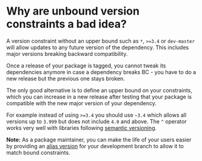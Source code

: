 # Why are unbound version constraints a bad idea?

A version constraint without an upper bound such as `*`, `>=3.4` or
`dev-master` will allow updates to any future version of the dependency.
This includes major versions breaking backward compatibility.

Once a release of your package is tagged, you cannot tweak its dependencies
anymore in case a dependency breaks BC - you have to do a new release but the
previous one stays broken.

The only good alternative is to define an upper bound on your constraints,
which you can increase in a new release after testing that your package is
compatible with the new major version of your dependency.

For example instead of using `>=3.4` you should use `~3.4` which allows all
versions up to `3.999` but does not include `4.0` and above. The `^` operator
works very well with libraries following [semantic versioning](https://semver.org).

**Note:** As a package maintainer, you can make the life of your users easier
by providing an [alias version](../articles/aliases.md) for your development
branch to allow it to match bound constraints.
